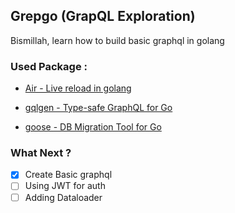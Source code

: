 ## Grepgo (GrapQL Exploration)

Bismillah, learn how to build basic graphql in golang

### Used Package :

* [Air - Live reload in golang](https://github.com/cosmtrek/air)

* [gqlgen - Type-safe GraphQL for Go](https://gqlgen.com/)

* [goose - DB Migration Tool for Go](https://github.com/pressly/goose/)

### What Next ?

- [x] Create Basic graphql
- [ ] Using JWT for auth
- [ ] Adding Dataloader